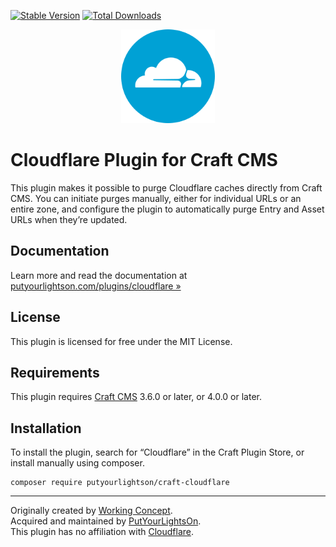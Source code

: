 [![Stable Version](https://img.shields.io/packagist/v/putyourlightson/craft-cloudflare?label=stable)]((https://packagist.org/packages/putyourlightson/craft-cloudflare))
[![Total Downloads](https://img.shields.io/packagist/dt/putyourlightson/craft-cloudflare)](https://packagist.org/packages/putyourlightson/craft-cloudflare)

<p align="center"><img width="150" src="https://raw.githubusercontent.com/putyourlightson/craft-cloudflare/v2/src/icon.svg"></p>

# Cloudflare Plugin for Craft CMS

This plugin makes it possible to purge Cloudflare caches directly from Craft CMS. You can initiate purges manually, either for individual URLs or an entire zone, and configure the plugin to automatically purge Entry and Asset URLs when they’re updated.

## Documentation

Learn more and read the documentation at [putyourlightson.com/plugins/cloudflare »](https://putyourlightson.com/plugins/cloudflare)

## License

This plugin is licensed for free under the MIT License.

## Requirements

This plugin requires [Craft CMS](https://craftcms.com/) 3.6.0 or later, or 4.0.0 or later.

## Installation

To install the plugin, search for “Cloudflare” in the Craft Plugin Store, or install manually using composer.

```
composer require putyourlightson/craft-cloudflare
```

---

Originally created by [Working Concept](https://workingconcept.com).  
Acquired and maintained by [PutYourLightsOn](https://putyourlightson.com/).  
This plugin has no affiliation with [Cloudflare](https://www.cloudflare.com/).
